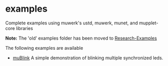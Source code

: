 # examples
Complete examples using muwerk's ustd, muwerk, munet, and mupplet-core libraries

**Note:** The 'old' examples folder has been moved to [Research-Examples](https://github.com/muwerk/Research-Examples)

The following examples are available

* [muBlink](https://github.com/muwerk/examples/tree/master/muBlink) A simple demonstration of blinking multiple synchronized leds.


